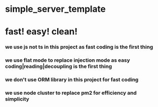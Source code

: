 # simple_server_template
# fast! easy! clean! 

### we use js not ts in this project as fast coding is the first thing
### we use flat mode to replace injection mode as easy coding|reading|decoupling is the first thing
### we don't use ORM library in this project for fast coding
### we use node cluster to replace pm2 for efficiency and simplicity


